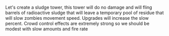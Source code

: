 Let's create a sludge tower, this tower will do no damage and will fling barrels of radioactive sludge that will leave a temporary pool of residue that will slow zombies movement speed. Upgrades will increase the slow percent. Crowd control effects are extremely strong so we should be modest with slow amounts and fire rate
